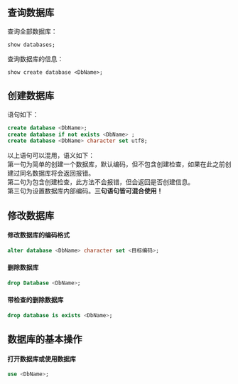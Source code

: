 ## 查询数据库
查询全部数据库：
``` MySql
show databases;
```

查询数据库的信息：
``` MySql
show create database <DbName>;
```


## 创建数据库
语句如下：
``` Sql
create database <DbName>;
create database if not exists <DbName> ;
create database <DbName> character set utf8;
```

以上语句可以混用，语义如下：
<br/>
第一句为简单的创建一个数据库，默认编码，但不包含创建检查，如果在此之前创建过同名数据库将会返回报错。
<br/>
第二句为包含创建检查，此方法不会报错，但会返回是否创建信息。
<br/>
第三句为设置数据库内部编码。**三句语句皆可混合使用！**


## 修改数据库

#### 修改数据库的编码格式
``` Sql
alter database <DbName> character set <目标编码>;
```
#### 删除数据库
``` Sql
drop Database <DbName>;
```
#### 带检查的删除数据库
``` Sql
drop database is exists <DbName>;
```


## 数据库的基本操作
#### 打开数据库或使用数据库
``` Sql
use <DbName>;
```
